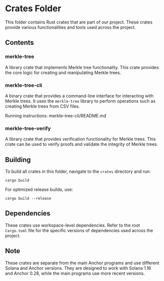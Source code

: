 # Crates Folder

This folder contains Rust crates that are part of our project. These crates provide various functionalities and tools used across the project.

## Contents

### merkle-tree

A library crate that implements Merkle tree functionality. This crate provides the core logic for creating and manipulating Merkle trees.

### merkle-tree-cli

A binary crate that provides a command-line interface for interacting with Merkle trees. It uses the `merkle-tree` library to perform operations such as creating Merkle trees from CSV files.

Running instructions: merkle-tree-cli/README.md

### merkle-tree-verify

A library crate that provides verification functionality for Merkle trees. This crate can be used to verify proofs and validate the integrity of Merkle trees.

## Building

To build all crates in this folder, navigate to the `crates` directory and run:

```
cargo build
```

For optimized release builds, use:

```
cargo build --release
```

## Dependencies

These crates use workspace-level dependencies. Refer to the root `Cargo.toml` file for the specific versions of dependencies used across the project.

## Note

These crates are separate from the main Anchor programs and use different Solana and Anchor versions. They are designed to work with Solana 1.16 and Anchor 0.28, while the main programs use more recent versions. 